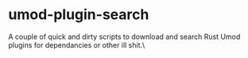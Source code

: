 # umod-plugin-search
A couple of quick and dirty scripts to download and search Rust Umod plugins for dependancies or other ill shit.\

